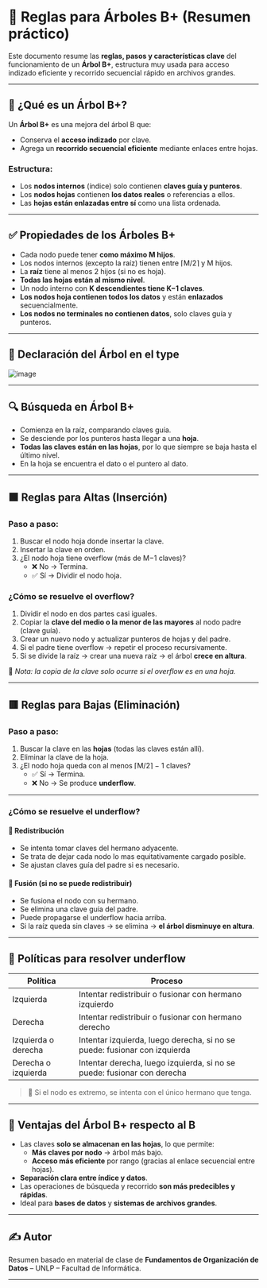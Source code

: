 # 🌳 Reglas para Árboles B+ (Resumen práctico)

Este documento resume las **reglas, pasos y características clave** del funcionamiento de un **Árbol B+**, estructura muy usada para acceso indizado eficiente y recorrido secuencial rápido en archivos grandes.

---

## 📘 ¿Qué es un Árbol B+?

Un **Árbol B+** es una mejora del árbol B que:
- Conserva el **acceso indizado** por clave.
- Agrega un **recorrido secuencial eficiente** mediante enlaces entre hojas.

### Estructura:
- Los **nodos internos** (índice) solo contienen **claves guía y punteros**.
- Los **nodos hojas** contienen **los datos reales** o referencias a ellos.
- Las **hojas están enlazadas entre sí** como una lista ordenada.

---

## ✅ Propiedades de los Árboles B+

- Cada nodo puede tener **como máximo M hijos**.
- Los nodos internos (excepto la raíz) tienen entre ⌈M/2⌉ y M hijos.
- La **raíz** tiene al menos 2 hijos (si no es hoja).
- **Todas las hojas están al mismo nivel**.
- Un nodo interno con **K descendientes tiene K−1 claves**.
- **Los nodos hoja contienen todos los datos** y están **enlazados** secuencialmente.
- **Los nodos no terminales no contienen datos**, solo claves guía y punteros.

---

## 📝 Declaración del Árbol en el type

![image](https://github.com/user-attachments/assets/d500a4a2-5e8b-43d9-a3e5-42a79902ad4b)

---

## 🔍 Búsqueda en Árbol B+

- Comienza en la raíz, comparando claves guía.
- Se desciende por los punteros hasta llegar a una **hoja**.
- **Todas las claves están en las hojas**, por lo que siempre se baja hasta el último nivel.
- En la hoja se encuentra el dato o el puntero al dato.

---

## 🟩 Reglas para **Altas (Inserción)**

### Paso a paso:

1. Buscar el nodo hoja donde insertar la clave.
2. Insertar la clave en orden.
3. ¿El nodo hoja tiene overflow (más de M−1 claves)?
   - ❌ No → Termina.
   - ✅ Sí → Dividir el nodo hoja.

### ¿Cómo se resuelve el **overflow**?

1. Dividir el nodo en dos partes casi iguales.
2. Copiar la **clave del medio o la menor de las mayores** al nodo padre (clave guía).
3. Crear un nuevo nodo y actualizar punteros de hojas y del padre.
4. Si el padre tiene overflow → repetir el proceso recursivamente.
5. Si se divide la raíz → crear una nueva raíz → el árbol **crece en altura**.

📝 *Nota: la copia de la clave solo ocurre si el overflow es en una hoja.*

---

## 🟥 Reglas para **Bajas (Eliminación)**

### Paso a paso:

1. Buscar la clave en las **hojas** (todas las claves están allí).
2. Eliminar la clave de la hoja.
3. ¿El nodo hoja queda con al menos ⌈M/2⌉ − 1 claves?
   - ✅ Sí → Termina.
   - ❌ No → Se produce **underflow**.

---

### ¿Cómo se resuelve el **underflow**?

#### 🔁 Redistribución

- Se intenta tomar claves del hermano adyacente.
- Se trata de dejar cada nodo lo mas equitativamente cargado posible.
- Se ajustan claves guía del padre si es necesario.

#### 🔗 Fusión (si no se puede redistribuir)

- Se fusiona el nodo con su hermano.
- Se elimina una clave guía del padre.
- Puede propagarse el underflow hacia arriba.
- Si la raíz queda sin claves → se elimina → **el árbol disminuye en altura**.

---

## 🔄 Políticas para resolver underflow

| Política                   | Proceso                                                               |
|---------------------------|------------------------------------------------------------------------|
| Izquierda                 | Intentar redistribuir o fusionar con hermano izquierdo                 |
| Derecha                   | Intentar redistribuir o fusionar con hermano derecho                  |
| Izquierda o derecha       | Intentar izquierda, luego derecha, si no se puede: fusionar con izquierda |
| Derecha o izquierda       | Intentar derecha, luego izquierda, si no se puede: fusionar con derecha |

> 🔸 Si el nodo es extremo, se intenta con el único hermano que tenga.

---

## 🎯 Ventajas del Árbol B+ respecto al B

- Las claves **solo se almacenan en las hojas**, lo que permite:
  - **Más claves por nodo** → árbol más bajo.
  - **Acceso más eficiente** por rango (gracias al enlace secuencial entre hojas).
- **Separación clara entre índice y datos**.
- Las operaciones de búsqueda y recorrido **son más predecibles y rápidas**.
- Ideal para **bases de datos** y **sistemas de archivos grandes**.

---

## ✍️ Autor

Resumen basado en material de clase de **Fundamentos de Organización de Datos** – UNLP – Facultad de Informática.

---
